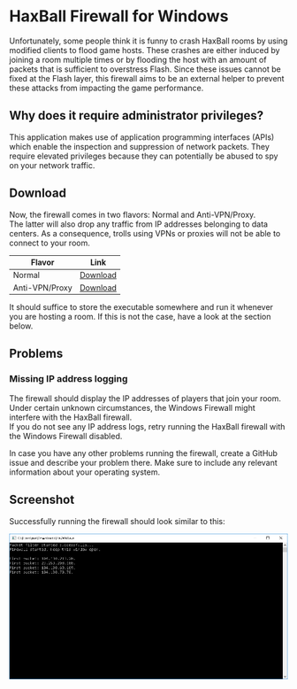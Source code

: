 # HaxBall Firewall for Windows
Unfortunately, some people think it is funny to crash HaxBall rooms by using modified clients to flood game hosts.
These crashes are either induced by joining a room multiple times or by flooding the host with an amount of packets that is sufficient to overstress Flash.
Since these issues cannot be fixed at the Flash layer, this firewall aims to be an external helper to prevent these attacks from impacting the game performance.

## Why does it require administrator privileges?
This application makes use of application programming interfaces (APIs) which enable the inspection and suppression of network packets.
They require elevated privileges because they can potentially be abused to spy on your network traffic.

## Download
Now, the firewall comes in two flavors: Normal and Anti-VPN/Proxy.\
The latter will also drop any traffic from IP addresses belonging to data centers. As a consequence, trolls using VPNs or proxies will not be able to connect to your room.

|Flavor|Link| 
|-|-| 
|Normal|[Download](https://github.com/haxmod/haxball-firewall-windows/releases/download/0.4.8/HaxWall.exe)|
|Anti-VPN/Proxy|[Download](https://github.com/haxmod/haxball-firewall-windows/releases/download/0.4.8/HaxWall-DC.exe)|

It should suffice to store the executable somewhere and run it whenever you are hosting a room. If this is not the case, have a look at the section below.

## Problems
### Missing IP address logging
The firewall should display the IP addresses of players that join your room. Under certain unknown circumstances, the Windows Firewall might interfere with the HaxBall firewall.\
If you do not see any IP address logs, retry running the HaxBall firewall with the Windows Firewall disabled.

In case you have any other problems running the firewall, create a GitHub issue and describe your problem there.
Make sure to include any relevant information about your operating system.

## Screenshot
Successfully running the firewall should look similar to this:

![Screenshot](https://raw.githubusercontent.com/haxmod/binary-data/master/img/screenshot-windows.png)
